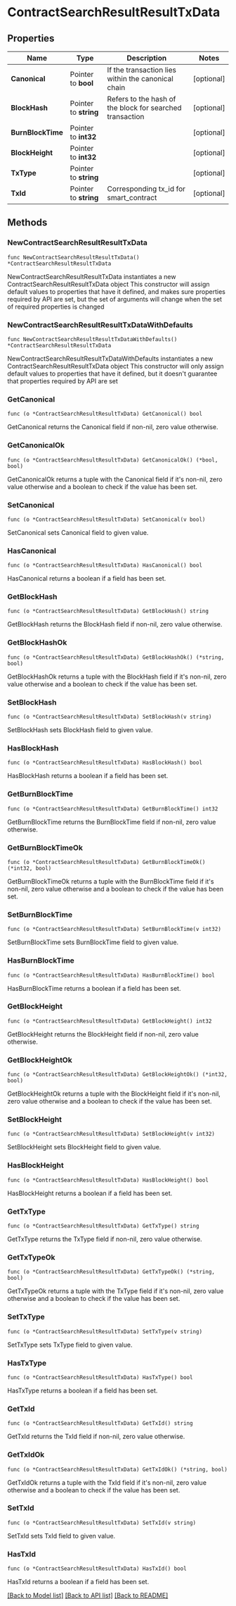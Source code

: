 # ContractSearchResultResultTxData

## Properties

Name | Type | Description | Notes
------------ | ------------- | ------------- | -------------
**Canonical** | Pointer to **bool** | If the transaction lies within the canonical chain | [optional] 
**BlockHash** | Pointer to **string** | Refers to the hash of the block for searched transaction | [optional] 
**BurnBlockTime** | Pointer to **int32** |  | [optional] 
**BlockHeight** | Pointer to **int32** |  | [optional] 
**TxType** | Pointer to **string** |  | [optional] 
**TxId** | Pointer to **string** | Corresponding tx_id for smart_contract | [optional] 

## Methods

### NewContractSearchResultResultTxData

`func NewContractSearchResultResultTxData() *ContractSearchResultResultTxData`

NewContractSearchResultResultTxData instantiates a new ContractSearchResultResultTxData object
This constructor will assign default values to properties that have it defined,
and makes sure properties required by API are set, but the set of arguments
will change when the set of required properties is changed

### NewContractSearchResultResultTxDataWithDefaults

`func NewContractSearchResultResultTxDataWithDefaults() *ContractSearchResultResultTxData`

NewContractSearchResultResultTxDataWithDefaults instantiates a new ContractSearchResultResultTxData object
This constructor will only assign default values to properties that have it defined,
but it doesn't guarantee that properties required by API are set

### GetCanonical

`func (o *ContractSearchResultResultTxData) GetCanonical() bool`

GetCanonical returns the Canonical field if non-nil, zero value otherwise.

### GetCanonicalOk

`func (o *ContractSearchResultResultTxData) GetCanonicalOk() (*bool, bool)`

GetCanonicalOk returns a tuple with the Canonical field if it's non-nil, zero value otherwise
and a boolean to check if the value has been set.

### SetCanonical

`func (o *ContractSearchResultResultTxData) SetCanonical(v bool)`

SetCanonical sets Canonical field to given value.

### HasCanonical

`func (o *ContractSearchResultResultTxData) HasCanonical() bool`

HasCanonical returns a boolean if a field has been set.

### GetBlockHash

`func (o *ContractSearchResultResultTxData) GetBlockHash() string`

GetBlockHash returns the BlockHash field if non-nil, zero value otherwise.

### GetBlockHashOk

`func (o *ContractSearchResultResultTxData) GetBlockHashOk() (*string, bool)`

GetBlockHashOk returns a tuple with the BlockHash field if it's non-nil, zero value otherwise
and a boolean to check if the value has been set.

### SetBlockHash

`func (o *ContractSearchResultResultTxData) SetBlockHash(v string)`

SetBlockHash sets BlockHash field to given value.

### HasBlockHash

`func (o *ContractSearchResultResultTxData) HasBlockHash() bool`

HasBlockHash returns a boolean if a field has been set.

### GetBurnBlockTime

`func (o *ContractSearchResultResultTxData) GetBurnBlockTime() int32`

GetBurnBlockTime returns the BurnBlockTime field if non-nil, zero value otherwise.

### GetBurnBlockTimeOk

`func (o *ContractSearchResultResultTxData) GetBurnBlockTimeOk() (*int32, bool)`

GetBurnBlockTimeOk returns a tuple with the BurnBlockTime field if it's non-nil, zero value otherwise
and a boolean to check if the value has been set.

### SetBurnBlockTime

`func (o *ContractSearchResultResultTxData) SetBurnBlockTime(v int32)`

SetBurnBlockTime sets BurnBlockTime field to given value.

### HasBurnBlockTime

`func (o *ContractSearchResultResultTxData) HasBurnBlockTime() bool`

HasBurnBlockTime returns a boolean if a field has been set.

### GetBlockHeight

`func (o *ContractSearchResultResultTxData) GetBlockHeight() int32`

GetBlockHeight returns the BlockHeight field if non-nil, zero value otherwise.

### GetBlockHeightOk

`func (o *ContractSearchResultResultTxData) GetBlockHeightOk() (*int32, bool)`

GetBlockHeightOk returns a tuple with the BlockHeight field if it's non-nil, zero value otherwise
and a boolean to check if the value has been set.

### SetBlockHeight

`func (o *ContractSearchResultResultTxData) SetBlockHeight(v int32)`

SetBlockHeight sets BlockHeight field to given value.

### HasBlockHeight

`func (o *ContractSearchResultResultTxData) HasBlockHeight() bool`

HasBlockHeight returns a boolean if a field has been set.

### GetTxType

`func (o *ContractSearchResultResultTxData) GetTxType() string`

GetTxType returns the TxType field if non-nil, zero value otherwise.

### GetTxTypeOk

`func (o *ContractSearchResultResultTxData) GetTxTypeOk() (*string, bool)`

GetTxTypeOk returns a tuple with the TxType field if it's non-nil, zero value otherwise
and a boolean to check if the value has been set.

### SetTxType

`func (o *ContractSearchResultResultTxData) SetTxType(v string)`

SetTxType sets TxType field to given value.

### HasTxType

`func (o *ContractSearchResultResultTxData) HasTxType() bool`

HasTxType returns a boolean if a field has been set.

### GetTxId

`func (o *ContractSearchResultResultTxData) GetTxId() string`

GetTxId returns the TxId field if non-nil, zero value otherwise.

### GetTxIdOk

`func (o *ContractSearchResultResultTxData) GetTxIdOk() (*string, bool)`

GetTxIdOk returns a tuple with the TxId field if it's non-nil, zero value otherwise
and a boolean to check if the value has been set.

### SetTxId

`func (o *ContractSearchResultResultTxData) SetTxId(v string)`

SetTxId sets TxId field to given value.

### HasTxId

`func (o *ContractSearchResultResultTxData) HasTxId() bool`

HasTxId returns a boolean if a field has been set.


[[Back to Model list]](../README.md#documentation-for-models) [[Back to API list]](../README.md#documentation-for-api-endpoints) [[Back to README]](../README.md)


